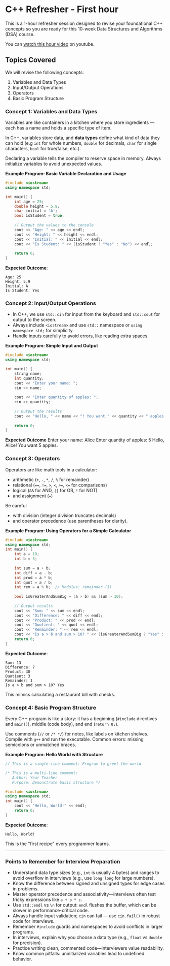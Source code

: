 # C++ Refresher - First hour

This is a 1-hour refresher session designed to revise your foundational C++ concepts so you are ready for this 10-week Data Structures and Algorithms (DSA) course.

You can [watch this hour video](https://www.youtube.com/watch?v=_K3pzoPubz4) on youtube.

## Topics Covered
We will revise the following concepts:  
1. Variables and Data Types  
2. Input/Output Operations  
3. Operators  
4. Basic Program Structure  

### Concept 1: Variables and Data Types
Variables are like containers in a kitchen where you store ingredients — each has a name and holds a specific type of item.

In C++, variables store data, and **data types** define what kind of data they can hold (e.g `int` for whole numbers, `double` for decimals, `char` for single characters, `bool` for true/false, etc.). 

Declaring a variable tells the compiler to reserve space in memory. Always initialize variables to avoid unexpected values.

**Example Program: Basic Variable Declaration and Usage**
```cpp
#include <iostream>
using namespace std;

int main() {
    int age = 25;
    double height = 5.9;
    char initial = 'A';
    bool isStudent = true;
    
    // Output the values to the console
    cout << "Age: " << age << endl;
    cout << "Height: " << height << endl;
    cout << "Initial: " << initial << endl;
    cout << "Is Student: " << (isStudent ? "Yes" : "No") << endl;
    
    return 0;
}
```
**Expected Outcome**:  
```
Age: 25
Height: 5.9
Initial: A
Is Student: Yes
```

### Concept 2: Input/Output Operations
- In C++, we use `std::cin` for input from the keyboard and `std::cout` for output to the screen. 
- Always include `<iostream>` and use `std::` namespace or `using namespace std;` for simplicity. 
- Handle inputs carefully to avoid errors, like reading extra spaces.

**Example Program: Simple Input and Output**
```cpp
#include <iostream>
using namespace std;

int main() {
    string name;
    int quantity;  
    cout << "Enter your name: ";
    cin >> name;
    
    cout << "Enter quantity of apples: ";
    cin >> quantity;
    
    // Output the results
    cout << "Hello, " << name << "! You want " << quantity << " apples." << endl;
    
    return 0;
}
```
**Expected Outcome**
Enter your name: Alice
Enter quantity of apples: 5
Hello, Alice! You want 5 apples.

### Concept 3: Operators
Operators are like math tools in a calculator: 
- arithmetic (`+`, `-`, `*`, `/`, `%` for remainder) 
- relational (`==`, `!=`, `>`, `<`, `>=`, `<=` for comparisons)
- logical (`&&` for AND, `||` for OR, `!` for NOT) 
- and assignment (`=`) 

Be careful 
- with division (integer division truncates decimals) 
- and operator precedence (use parentheses for clarity).

**Example Program: Using Operators for a Simple Calculator**
```cpp
#include <iostream>
using namespace std;
int main() {
    int a = 10;
    int b = 3;
    
    int sum = a + b;
    int diff = a - b;
    int prod = a * b;
    int quot = a / b;
    int rem = a % b;  // Modulus: remainder (1)
    
    bool isGreaterAndSumBig = (a > b) && (sum > 10);
    
    // Output results
    cout << "Sum: " << sum << endl;
    cout << "Difference: " << diff << endl;
    cout << "Product: " << prod << endl;
    cout << "Quotient: " << quot << endl;
    cout << "Remainder: " << rem << endl;
    cout << "Is a > b and sum > 10? " << (isGreaterAndSumBig ? "Yes" : "No") << endl;
    return 0;
}
```
**Expected Outcome**:  
```
Sum: 13
Difference: 7
Product: 30
Quotient: 3
Remainder: 1
Is a > b and sum > 10? Yes
```
This mimics calculating a restaurant bill with checks.

### Concept 4: Basic Program Structure
Every C++ program is like a story: it has a beginning (`#include` directives and `main()`), middle (code body), and end (`return 0;`). 

Use comments (`//` or `/* */`) for notes, like labels on kitchen shelves. Compile with `g++` and run the executable. Common errors: missing semicolons or unmatched braces.

**Example Program: Hello World with Structure**
```cpp
// This is a single-line comment: Program to greet the world

/* This is a multi-line comment:
   Author: Your Teacher
   Purpose: Demonstrate basic structure */

#include <iostream>
using namespace std;
int main() {
    cout << "Hello, World!" << endl;
    return 0;
}
```
**Expected Outcome**:  
```
Hello, World!
```
This is the "first recipe" every programmer learns.

---

### Points to Remember for Interview Preparation
- Understand data type sizes (e.g., `int` is usually 4 bytes) and ranges to avoid overflow in interviews (e.g., use `long long` for large numbers).  
- Know the difference between signed and unsigned types for edge cases in problems.  
- Master operator precedence and associativity—interviews often test tricky expressions like `a + b * c`.  
- Use `std::endl` vs `\n` for output: `endl` flushes the buffer, which can be slower in performance-critical code.  
- Always handle input validation; `cin` can fail — use `cin.fail()` in robust code for interviews.  
- Remember `#include` guards and namespaces to avoid conflicts in larger programs.  
- In interviews, explain why you choose a data type (e.g., `float` vs `double` for precision).  
- Practice writing clean, commented code—interviewers value readability.  
- Know common pitfalls: uninitialized variables lead to undefined behavior.  
